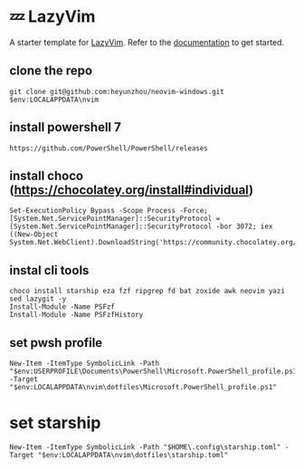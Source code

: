 # 💤 LazyVim

A starter template for [LazyVim](https://github.com/LazyVim/LazyVim).
Refer to the [documentation](https://lazyvim.github.io/installation) to get started.

## clone the repo
```
git clone git@github.com:heyunzhou/neovim-windows.git $env:LOCALAPPDATA\nvim
```


## install powershell 7
```
https://github.com/PowerShell/PowerShell/releases
```

## install choco (https://chocolatey.org/install#individual)
```
Set-ExecutionPolicy Bypass -Scope Process -Force; [System.Net.ServicePointManager]::SecurityProtocol = [System.Net.ServicePointManager]::SecurityProtocol -bor 3072; iex ((New-Object System.Net.WebClient).DownloadString('https://community.chocolatey.org/install.ps1'))
```

## instal cli tools
```
choco install starship eza fzf ripgrep fd bat zoxide awk neovim yazi sed lazygit -y
Install-Module -Name PSFzf
Install-Module -Name PSFzfHistory
```
## set pwsh profile
```
New-Item -ItemType SymbolicLink -Path "$env:USERPROFILE\Documents\PowerShell\Microsoft.PowerShell_profile.ps1" -Target "$env:LOCALAPPDATA\nvim\dotfiles\Microsoft.PowerShell_profile.ps1"
```
# set starship 
```
New-Item -ItemType SymbolicLink -Path "$HOME\.config\starship.toml" -Target "$env:LOCALAPPDATA\nvim\dotfiles\starship.toml"
```





